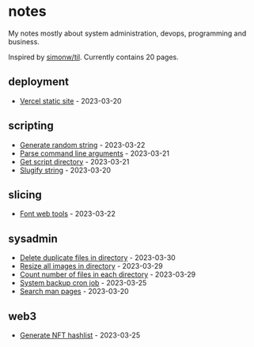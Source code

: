 # notes

My notes mostly about system administration, devops, programming and business.

Inspired by [simonw/til](https://github.com/simonw/til). Currently contains 20 pages.

## deployment

* [Vercel static site](./deployment/vercel-static-site.md) - 2023-03-20

## scripting

* [Generate random string](./scripting/generate-random-string.md) - 2023-03-22
* [Parse command line arguments](./scripting/parse-command-line-arguments.md) - 2023-03-21
* [Get script directory](./scripting/get-script-directory.md) - 2023-03-21
* [Slugify string](./scripting/slugify-string.md) - 2023-03-20

## slicing

* [Font web tools](./slicing/font-web-tools.md) - 2023-03-22

## sysadmin

* [Delete duplicate files in directory](./sysadmin/delete-duplicate-files-in-directory.md) - 2023-03-30
* [Resize all images in directory](./sysadmin/resize-all-images-in-directory.md) - 2023-03-29
* [Count number of files in each directory](./sysadmin/count-number-of-files-in-each-directory.md) - 2023-03-29
* [System backup cron job](./sysadmin/system-backup-cron-job.md) - 2023-03-25
* [Search man pages](./sysadmin/search-man-pages.md) - 2023-03-20

## web3

* [Generate NFT hashlist](./web3/generate-nft-hashlist.md) - 2023-03-25

